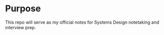 # Purpose

This repo will serve as my official notes for Systems Design notetaking and interview prep.